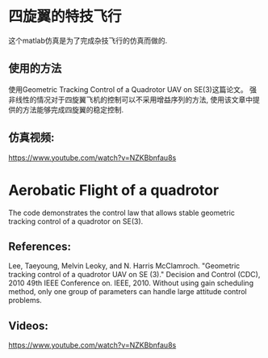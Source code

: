 # 四旋翼的特技飞行
这个matlab仿真是为了完成杂技飞行的仿真而做的.

## 使用的方法
使用Geometric Tracking Control of a Quadrotor UAV on SE(3)这篇论文。
强非线性的情况对于四旋翼飞机的控制可以不采用增益序列的方法, 使用该文章中提供的方法能够完成四旋翼的稳定控制. 

## 仿真视频:
https://www.youtube.com/watch?v=NZKBbnfau8s

# Aerobatic Flight of a quadrotor
The code demonstrates the control law that allows stable geometric tracking control of a quadrotor on SE(3).

## References:
Lee, Taeyoung, Melvin Leoky, and N. Harris McClamroch. "Geometric tracking control of a quadrotor UAV on SE (3)." Decision and Control (CDC), 2010 49th IEEE Conference on. IEEE, 2010.
Without using gain scheduling method, only one group of parameters can handle large attitude control problems.

## Videos:
https://www.youtube.com/watch?v=NZKBbnfau8s
